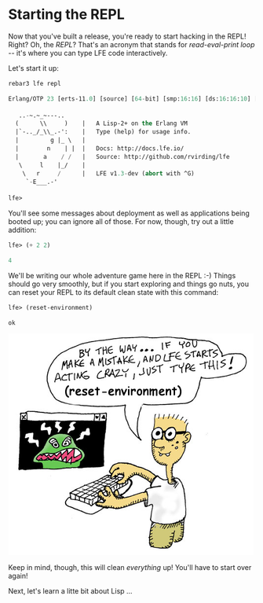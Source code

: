 # Starting the REPL

Now that you've built a release, you're ready to start hacking in the REPL! Right? Oh, the *REPL*? That's an acronym that stands for *read-eval-print loop* -- it's where you can type LFE code interactively. 

Let's start it up:

```bash
rebar3 lfe repl
```
```lisp
Erlang/OTP 23 [erts-11.0] [source] [64-bit] [smp:16:16] [ds:16:16:10] [async-threads:1] [hipe]

   ..-~.~_~---..
  (      \\     )    |   A Lisp-2+ on the Erlang VM
  |`-.._/_\\_.-':    |   Type (help) for usage info.
  |         g |_ \   |
  |        n    | |  |   Docs: http://docs.lfe.io/
  |       a    / /   |   Source: http://github.com/rvirding/lfe
   \     l    |_/    |
    \   r     /      |   LFE v1.3-dev (abort with ^G)
     `-E___.-'

lfe>
```

You'll see some messages about deployment as well as applications being booted up; you can ignore all of those.
For now, though, try out a little addition:

```lisp
lfe> (+ 2 2)
```
```lisp
4
```

We'll be writing our whole adventure game here in the REPL :-) Things should go very smoothly, but if you start exploring and things go nuts, you can reset your REPL to its default clean state with this command:

```lisp
lfe> (reset-environment)
```
```lisp
ok
```

![](../images/reset.jpg)

Keep in mind, though, this will clean *everything* up! You'll have to start over again!

Next, let's learn a litte bit about Lisp ...
